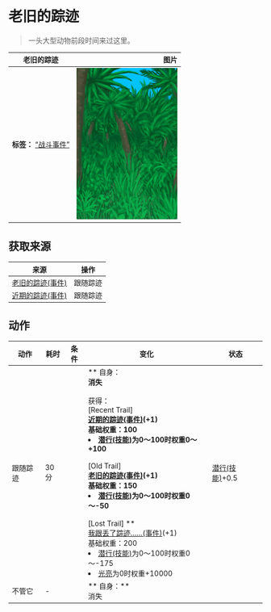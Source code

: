 # 老旧的踪迹  
> 一头大型动物前段时间来过这里。  
  
  老旧的踪迹  |   图片   
 ----  |  ----:   
 **标签：**	[“战斗事件”](tag_FightEvent.md)  |  <img decoding="async" src="Sprite/Jungle.png" href="a.md" style="max-width:300px;max-height:300px;">   
  
## 获取来源  
来源  |  操作  
----  |  ----  
[老旧的踪迹(事件)](Event_BoarTrailOld.md)  |  跟随踪迹  
[近期的踪迹(事件)](Event_BoarTrailRecent.md)  |  跟随踪迹  
## 动作  
动作  |  耗时  |  条件  |  变化  |  状态  
----  |  ----  |  ----  |  ----  |  ----  
跟随踪迹<br>  |  30分  |    |  ** 自身：**<br>消失<br><br>** 获得： **<br>** [Recent Trail] **<br>  [近期的踪迹(事件)](Event_BoarTrailRecent.md)(+1)<br>基础权重：100<li>[潜行(技能)](Skill_Stealth.md)为0～100时权重0～+100</li><br>** [Old Trail] **<br>  [老旧的踪迹(事件)](Event_BoarTrailOld.md)(+1)<br>基础权重：150<li>[潜行(技能)](Skill_Stealth.md)为0～100时权重0～-50</li><br>** [Lost Trail] **<br>  [我跟丢了踪迹……(事件)](Event_BoarTrailLost.md)(+1)<br>基础权重：200<li>[潜行(技能)](Skill_Stealth.md)为0～100时权重0～-175</li><li>[光亮](Light.md)为0时权重+10000</li>  |  [潜行(技能)](Skill_Stealth.md)+0.5  
不管它<br>  |  -  |    |  ** 自身：**<br>消失  |    


<script>document.title="老旧的踪迹 - 卡牌生存百科 Card Survival Wiki";</script>